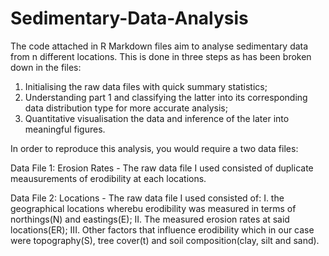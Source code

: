 # Sedimentary-Data-Analysis
The code attached in R Markdown files aim to analyse sedimentary data from n different locations. This is done in three steps as has been broken down in the files:

1. Initialising the raw data files with quick summary statistics;
2. Understanding part 1 and classifying the latter into its corresponding data distribution type for more accurate analysis;
3. Quantitative visualisation the data and inference of the later into meaningful figures.

In order to reproduce this analysis, you would require a two data files:

Data File 1: Erosion Rates -
The raw data file I used consisted of duplicate meausurements of erodibility at each locations.

Data File 2: Locations - 
The raw data file I used consisted of: 
I. the geographical locations wherebu erodibility was measured in terms of northings(N) and eastings(E);
II. The measured erosion rates at said locations(ER);
III. Other factors that influence erodibility which in our case were topography(S), tree cover(t) and soil composition(clay, silt and sand).

